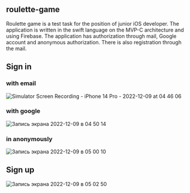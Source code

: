 ## roulette-game


Roulette game is a test task for the position of junior iOS developer. The application is written in the swift language on the MVP-C architecture and using Firebase.
The application has authorization through mail, Google account and anonymous authorization. There is also registration through the mail.

## Sign in

### with email

![Simulator Screen Recording - iPhone 14 Pro - 2022-12-09 at 04 46 06](https://user-images.githubusercontent.com/61950177/206613016-1bb53426-6ec4-4db2-8173-6deab993f0a5.gif)

### with google

![Запись экрана 2022-12-09 в 04 50 14](https://user-images.githubusercontent.com/61950177/206613576-5d4e64b1-4d53-4f87-a558-92cc34e5e943.gif)

### in anonymously

![Запись экрана 2022-12-09 в 05 00 10](https://user-images.githubusercontent.com/61950177/206614629-43c135c2-c2fe-4d44-8dc7-0bff65f63775.gif)

## Sign up

![Запись экрана 2022-12-09 в 05 02 50](https://user-images.githubusercontent.com/61950177/206615093-70806158-3e01-4ccb-8fe8-faa376d02958.gif)

